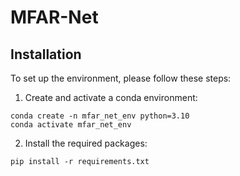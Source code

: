 # MFAR-Net

## Installation
To set up the environment, please follow these steps:

1. Create and activate a conda environment:
```shell
conda create -n mfar_net_env python=3.10
conda activate mfar_net_env
```

2. Install the required packages:
```shell
pip install -r requirements.txt
```
